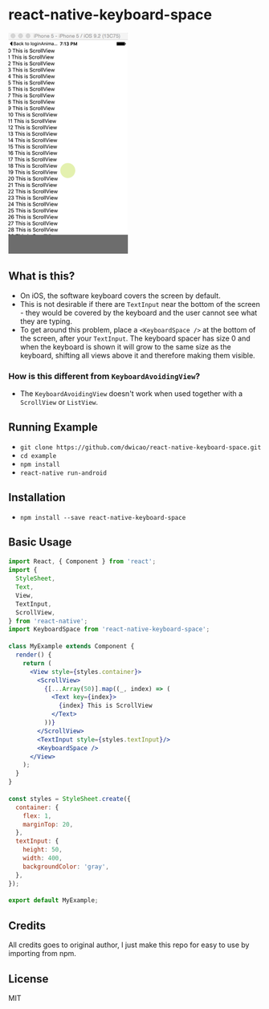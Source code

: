 # react-native-keyboard-space
![demo](https://raw.githubusercontent.com/dwicao/react-native-keyboard-space/master/demo.gif)

## What is this?
  * On iOS, the software keyboard covers the screen by default.
  * This is not desirable if there are `TextInput` near the bottom of the screen - they would be covered by the keyboard and the user cannot see what they are typing.
  * To get around this problem, place a `<KeyboardSpace />` at the bottom of the screen, after your `TextInput`. The keyboard spacer has size 0 and when the keyboard is shown it will grow to the same size as the keyboard, shifting all views above it and therefore making them visible.
  
### How is this different from `KeyboardAvoidingView`?
 * The `KeyboardAvoidingView` doesn't work when used together with a `ScrollView` or `ListView`.

## Running Example
* `git clone https://github.com/dwicao/react-native-keyboard-space.git`
* `cd example`
* `npm install`
* `react-native run-android`

## Installation
* `npm install --save react-native-keyboard-space`

## Basic Usage
```jsx
import React, { Component } from 'react';
import {
  StyleSheet,
  Text,
  View,
  TextInput,
  ScrollView,
} from 'react-native';
import KeyboardSpace from 'react-native-keyboard-space';

class MyExample extends Component {
  render() {
    return (
      <View style={styles.container}>
        <ScrollView>
          {[...Array(50)].map((_, index) => (
            <Text key={index}>
              {index} This is ScrollView
            </Text>
          ))}
        </ScrollView>
        <TextInput style={styles.textInput}/>
        <KeyboardSpace />
      </View>
    );
  }
}

const styles = StyleSheet.create({
  container: {
    flex: 1,
    marginTop: 20,
  },
  textInput: {
    height: 50,
    width: 400,
    backgroundColor: 'gray',
  },
});

export default MyExample;
```

## Credits
All credits goes to original author, I just make this repo for easy to use by importing from npm.

## License
MIT

